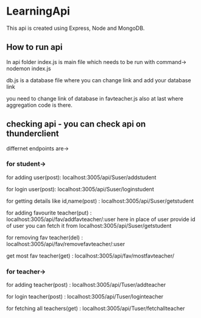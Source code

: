 # LearningApi
This api is created using Express, Node and MongoDB.

## How to run api
In api folder
index.js is main file which needs to be run with command->   nodemon index.js

db.js is a database file where you can change link and add your database link

you need to change link of database in favteacher.js also at last where aggregation code is there.


## checking api - you can check api on thunderclient
differnet endpoints are->
### for student->
for adding user(post): localhost:3005/api/Suser/addstudent

for login user(post): localhost:3005/api/Suser/loginstudent

for getting details like id,name(post) : localhost:3005/api/Suser/getstudent

for adding favourite teacher(put) : localhost:3005/api/fav/addfavteacher/:user       here in place of user provide id of user you can fetch it from localhost:3005/api/Suser/getstudent

for removing fav teacher(del) : localhost:3005/api/fav/removefavteacher/:user

get most fav teacher(get) : localhost:3005/api/fav/mostfavteacher/

### for teacher->
for adding teacher(post) : localhost:3005/api/Tuser/addteacher

for login teacher(post) : localhost:3005/api/Tuser/loginteacher

for fetching all teachers(get) : localhost:3005/api/Tuser/fetchallteacher
